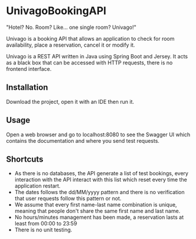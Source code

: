 # UnivagoBookingAPI

"Hotel? No. Room? Like... one single room? Univago!"

Univago is a booking API that allows an application to check for room availability, place a reservation, cancel it or modify it.

Univago is a REST API written in Java using Spring Boot and Jersey. It acts as a black box that can be accessed with HTTP requests, there is no frontend interface.

## Installation

Download the project, open it with an IDE then run it.

## Usage

Open a web browser and go to localhost:8080 to see the Swagger UI which contains the documentation and where you send test requests.

## Shortcuts

* As there is no databases, the API generate a list of test bookings, every interaction with the API interact with this list which reset every time the application restart.
* The dates follows the dd/MM/yyyy pattern and there is no verification that user requests follow this pattern or not.
* We assume that every first name-last name combination is unique, meaning that people don't share the same first name and last name.
* No hours/minutes management has been made, a reservation lasts at least from 00:00 to 23:59 
* There is no unit testing.

